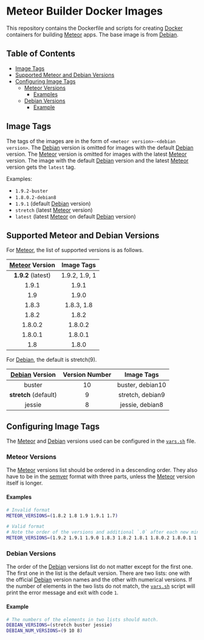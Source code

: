 # Meteor Builder Docker Images <!-- omit in toc -->

This repository contains the Dockerfile and scripts for creating [Docker]
containers for building [Meteor] apps.
The base image is from [Debian].

[Docker]: https://www.docker.com/
[Meteor]: https://www.meteor.com/
[Debian]: https://hub.docker.com/_/debian

## Table of Contents <!-- omit in toc -->

- [Image Tags](#image-tags)
- [Supported Meteor and Debian Versions](#supported-meteor-and-debian-versions)
- [Configuring Image Tags](#configuring-image-tags)
  - [Meteor Versions](#meteor-versions)
    - [Examples](#examples)
  - [Debian Versions](#debian-versions)
    - [Example](#example)

## Image Tags

The tags of the images are in the form of `<meteor version>-<debian version>`.
The [Debian] version is omitted for images with the default [Debian] version.
The [Meteor] version is omitted for images with the latest [Meteor] version.
The image with the default [Debian] version and the latest [Meteor] version gets
the `latest` tag.

Examples:

- `1.9.2-buster`
- `1.8.0.2-debian8`
- `1.9.1` (default [Debian] version)
- `stretch` (latest [Meteor] version)
- `latest` (latest [Meteor] on default [Debian] version)

## Supported Meteor and Debian Versions

For [Meteor], the list of supported versions is as follows.

|  [Meteor] Version  |  Image Tags   |
| :----------------: | :-----------: |
| **1.9.2** (latest) | 1.9.2, 1.9, 1 |
|       1.9.1        |     1.9.1     |
|        1.9         |     1.9.0     |
|       1.8.3        |  1.8.3, 1.8   |
|       1.8.2        |     1.8.2     |
|      1.8.0.2       |    1.8.0.2    |
|      1.8.0.1       |    1.8.0.1    |
|        1.8         |     1.8.0     |

For [Debian], the default is stretch(9).

|   [Debian] Version    | Version Number |    Image Tags    |
| :-------------------: | :------------: | :--------------: |
|        buster         |       10       | buster, debian10 |
| **stretch** (default) |       9        | stretch, debian9 |
|        jessie         |       8        | jessie, debian8  |

## Configuring Image Tags

The [Meteor] and [Debian] versions used can be configured in the
[`vars.sh`][vars] file.

[vars]: scripts/vars.sh

### Meteor Versions

The [Meteor] versions list should be ordered in a descending order.
They also have to be in the [semver] format with three parts, unless the [Meteor]
version itself is longer.

[semver]: https://semver.org/

#### Examples

```sh
# Invalid format
METEOR_VERSIONS=(1.8.2 1.8 1.9 1.9.1 1.7)

# Valid format
# Note the order of the versions and additional `.0` after each new minor release.
METEOR_VERSIONS=(1.9.2 1.9.1 1.9.0 1.8.3 1.8.2 1.8.1 1.8.0.2 1.8.0.1 1.8.0)
```

### Debian Versions

The order of the [Debian] versions list do not matter except for the first one.
The first one in the list is the default version.
There are two lists: one with the official [Debian] version names and the other with
numerical versions.
If the number of elements in the two lists do not match, the [`vars.sh`][vars] script
will print the error message and exit with code `1`.

#### Example

```sh
# The numbers of the elements in two lists should match.
DEBIAN_VERSIONS=(stretch buster jessie)
DEBIAN_NUM_VERSIONS=(9 10 8)
```
